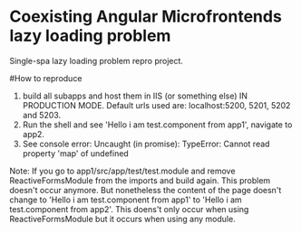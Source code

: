 # Coexisting Angular Microfrontends lazy loading problem
Single-spa lazy loading problem repro project.

#How to reproduce
1. build all subapps and host them in IIS (or something else) IN PRODUCTION MODE.
   Default urls used are: localhost:5200, 5201, 5202 and 5203.
2. Run the shell and see 'Hello i am test.component from app1', navigate to app2.
3. See console error: Uncaught (in promise): TypeError: Cannot read property 'map' of undefined

Note: If you go to app1/src/app/test/test.module and remove ReactiveFormsModule from the imports and build again. This problem doesn't occur anymore. 
But nonetheless the content of the page doesn't change to 'Hello i am test.component from app1' to 'Hello i am test.component from app2'.
This doens't only occur when using ReactiveFormsModule but it occurs when using any module.

